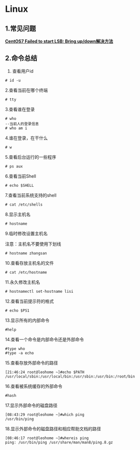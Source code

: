 # Linux

## 1.常见问题

[**CentOS7 Failed to start LSB: Bring up/down解决方法**](https://blog.51cto.com/addam/1839518)

## 2.命令总结

1. 查看用户id

~~~ shell
# id -u
~~~



2.查看当前在哪个终端

~~~ shell
# tty
~~~



3.查看谁在登录

~~~ shell
# who
--当前人的登录信息
# who am i
~~~



4.谁在登录，在干什么

~~~ shell
# w
~~~



5.查看后台运行的一些程序

~~~ shell
# ps aux
~~~



6.查看当前Shell

~~~ shell
# echo $SHELL
~~~



7.查看当前系统支持的shell

~~~ shell
# cat /etc/shells
~~~



8.显示主机名

~~~ shell
# hostname
~~~



9.临时修改设置主机名

注意：主机名不要使用下划线

~~~ shell
# hostname zhangsan
~~~



10.查看存放主机名的文件

~~~ shell
# cat /etc/hostname
~~~



11.永久修改主机名

~~~ shell
# hostnamectl set-hostname lisi
~~~



12.查看当前提示符的格式

~~~shell
# echo $PS1
~~~



13.显示所有的内部命令

~~~ shell
#help
~~~



14.查看一个命令是内部命令还是外部命令

~~~ shell
#type who
#type -a echo
~~~



15.查看存放外部命令的路径

~~~ shell
[21:46:24 root@leohome ~]#echo $PATH
/usr/local/sbin:/usr/local/bin:/usr/sbin:/usr/bin:/root/bin
~~~



16.查看被系统缓存的外部命令

~~~ shell
#hash
~~~



17.显示外部命令的磁盘路径

~~~shell
[08:43:29 root@leohome ~]#which ping
/usr/bin/ping
~~~



18.显示外部命令的磁盘路径和相应帮助文档的路径

~~~ shell
[08:46:17 root@leohome ~]#whereis ping
ping: /usr/bin/ping /usr/share/man/man8/ping.8.gz
~~~




























